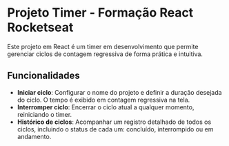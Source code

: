 # Projeto Timer - Formação React Rocketseat

Este projeto em React é um timer em desenvolvimento que permite gerenciar ciclos de contagem regressiva de forma prática e intuitiva.

## Funcionalidades
- **Iniciar ciclo**: Configurar o nome do projeto e definir a duração desejada do ciclo. O tempo é exibido em contagem regressiva na tela.
- **Interromper ciclo**: Encerrar o ciclo atual a qualquer momento, reiniciando o timer.
- **Histórico de ciclos**: Acompanhar um registro detalhado de todos os ciclos, incluindo o status de cada um: concluído, interrompido ou em andamento.

